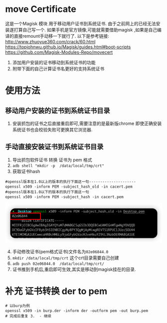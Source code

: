 # move Certificate
这是一个Magisk 模块 用于移动用户证书到系统证书.
由于之前网上的已经无法安装遂打算自己写一个.
如果手机是官方镜像,可能就需要借助magisk ,如果是自己编译的直接remount手动移一下就行了.
以下是参考链接:
http://www.zhuoyue360.com/crack/60.html
https://topjohnwu.github.io/Magisk/guides.html#boot-scripts
https://github.com/Magisk-Modules-Repo/movecert
1. 添加用户安装的证书移动到系统证书的功能
2. 附带下面的自己计算证书名更好的支持系统证书
# 使用方法

## 移动用户安装的证书到系统证书目录 

1. 安装抓包的证书之后直接重启即可,需要注意的是最新版chrome 即使正确安装系统证书也会校验失败可更换其它浏览器.

## 手动直接安装证书到系统证书目录

1. 导出抓包软件证书 转换 证书为 pem 格式
2. `adb shell "mkdir -p  /data/local/tmp/crt"`
3. 获取证书hash

```shell
#openssl版本在1.0以上的版本的执行下面这一句---------------------
openssl x509 -inform PEM -subject_hash_old -in cacert.pem
#openssl版本在1.0以下的版本的执行下面这一句
openssl x509 -inform PEM -subject_hash -in cacert.pem
```

![image-20221109212126575](README.assets/image-20221109212126575.png)

4. 手动修改证书(pem格式证书)文件名为`02e06844.0` 
5. `mkdir /data/local/tmp/crt`  这个crt目录需要自己创建 
6. `adb push 02e06844.0  /data/local/tmp/crt/`
7. 证书推到手机后,重启即可生效,其实是移动到magisk挂在的目录.

# 补充 证书转换 der to pem

```shell
# 以burp为例
openssl x509 -in burp.der -inform der -outform pem -out burp.pem
# 完成后重复 3.  - 继续
```

